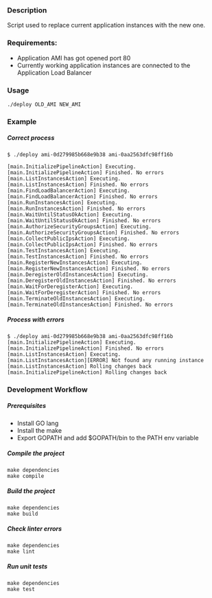 ### Description

Script used to replace current application instances with the new one.

### Requirements:

- Application AMI has got opened port 80
- Currently working application instances are connected to the Application Load Balancer

### Usage

```
./deploy OLD_AMI NEW_AMI
```

### Example

##### Correct process

```
$ ./deploy ami-0d279985b668e9b38 ami-0aa2563dfc98ff16b

[main.InitializePipelineAction] Executing.
[main.InitializePipelineAction] Finished. No errors
[main.ListInstancesAction] Executing.
[main.ListInstancesAction] Finished. No errors
[main.FindLoadBalancerAction] Executing.
[main.FindLoadBalancerAction] Finished. No errors
[main.RunInstancesAction] Executing.
[main.RunInstancesAction] Finished. No errors
[main.WaitUntilStatusOkAction] Executing.
[main.WaitUntilStatusOkAction] Finished. No errors
[main.AuthorizeSecurityGroupsAction] Executing.
[main.AuthorizeSecurityGroupsAction] Finished. No errors
[main.CollectPublicIpsAction] Executing.
[main.CollectPublicIpsAction] Finished. No errors
[main.TestInstancesAction] Executing.
[main.TestInstancesAction] Finished. No errors
[main.RegisterNewInstancesAction] Executing.
[main.RegisterNewInstancesAction] Finished. No errors
[main.DeregisterOldInstancesAction] Executing.
[main.DeregisterOldInstancesAction] Finished. No errors
[main.WaitForDeregisterAction] Executing.
[main.WaitForDeregisterAction] Finished. No errors
[main.TerminateOldInstancesAction] Executing.
[main.TerminateOldInstancesAction] Finished. No errors
```

##### Process with errors

```
$ ./deploy ami-0d279985b668e9b38 ami-0aa2563dfc98ff16b
[main.InitializePipelineAction] Executing.
[main.InitializePipelineAction] Finished. No errors
[main.ListInstancesAction] Executing.
[main.ListInstancesAction][ERROR] Not found any running instance
[main.ListInstancesAction] Rolling changes back
[main.InitializePipelineAction] Rolling changes back
```



### Development Workflow

##### Prerequisites

- Install GO lang
- Install the make
- Export GOPATH and add $GOPATH/bin to the PATH env variable

##### Compile the project

```
make dependencies
make compile
```

##### Build the project

```
make dependencies
make build
```

##### Check linter errors

```
make dependencies
make lint
```

##### Run unit tests

```
make dependencies
make test
```
